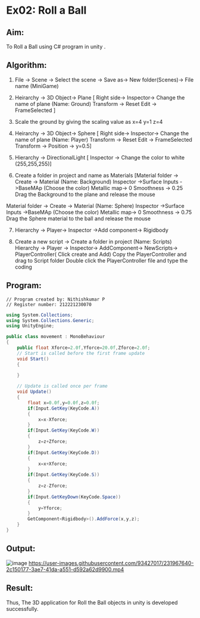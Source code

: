 # Ex02: Roll a Ball

## Aim:
To Roll a Ball using C# program in unity .

## Algorithm:

1. File -> Scene -> Select the scene -> Save as-> New folder(Scenes)-> File name (MiniGame)

2. Heirarchy -> 3D Object-> Plane 
[ Right side-> Inspector-> Change the name of plane (Name: Ground)
Transform -> Reset
Edit -> FrameSelected ]

3. Scale the ground by giving the scaling value as x=4 y=1 z=4

4. Heirarchy -> 3D Object-> Sphere
[ Right side-> Inspector-> Change the name of plane (Name: Player)
Transform -> Reset
Edit -> FrameSelected 
Transform -> Position -> y=0.5]

5. Hierarchy -> DirectionalLight
[ Inspector -> Change the color to white (255,255,255)]

6. Create a folder in project and name as Materials
[Material folder -> Create -> Material (Name: Background)
Inspector ->Surface Inputs ->BaseMAp (Choose the color)
Metallic map-> 0
Smoothness -> 0.25
Drag the Background to the plane and release the mouse

Material folder -> Create -> Material (Name: Sphere)
Inspector ->Surface Inputs ->BaseMAp (Choose the color)
Metallic map-> 0
Smoothness -> 0.75
Drag the Sphere material to the ball and release the mouse

7. Hierarchy -> Player-> Inspector ->Add component-> Rigidbody

8. Create a new script -> Create a folder in project (Name: Scripts)
Hierarchy -> Player -> Inspector-> AddComponent-> NewScripts-> PlayerController( Click create and Add)
Copy the PlayerController and drag to Script folder
Double click the PlayerController file and type the coding

## Program:
```
// Program created by: Nithishkumar P
// Register number: 212221230070
```
```c#
using System.Collections;
using System.Collections.Generic;
using UnityEngine;

public class movement : MonoBehaviour
{
    public float Xforce=2.0f,Yforce=20.0f,Zforce=2.0f;
    // Start is called before the first frame update
    void Start()
    {
        
    }

    // Update is called once per frame
    void Update()
    {
        float x=0.0f,y=0.0f,z=0.0f;
        if(Input.GetKey(KeyCode.A))
        {
            x=x-Xforce;
        }
        if(Input.GetKey(KeyCode.W))
        {
            z=z+Zforce;
        }
        if(Input.GetKey(KeyCode.D))
        {
            x=x+Xforce;
        }
        if(Input.GetKey(KeyCode.S))
        {
            z=z-Zforce;
        }
        if(Input.GetKeyDown(KeyCode.Space))
        {
            y=Yforce;
        }
        GetComponent<Rigidbody>().AddForce(x,y,z);
    }
}

```
## Output:
![image](https://user-images.githubusercontent.com/93427017/231966957-2b6b40ad-efcd-440d-bbbf-87d930d6acbd.png)
https://user-images.githubusercontent.com/93427017/231967640-2c150177-3ae7-41da-a551-d592a62d9900.mp4

## Result:
Thus, The 3D application for Roll the Ball objects in unity is developed successfully.
